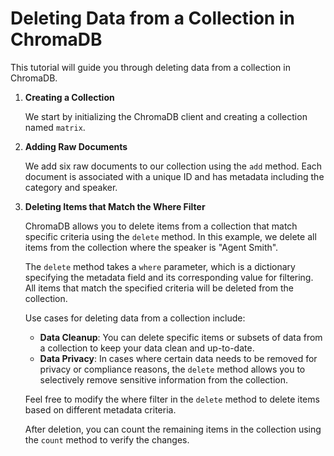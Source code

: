 # Deleting Data from a Collection in ChromaDB

This tutorial will guide you through deleting data from a collection in ChromaDB.

1. **Creating a Collection**

    We start by initializing the ChromaDB client and creating a collection named `matrix`.

2. **Adding Raw Documents**

    We add six raw documents to our collection using the `add` method. Each document is associated with a unique ID and has metadata including the category and speaker.

3. **Deleting Items that Match the Where Filter**

    ChromaDB allows you to delete items from a collection that match specific criteria using the `delete` method. In this example, we delete all items from the collection where the speaker is "Agent Smith".

    The `delete` method takes a `where` parameter, which is a dictionary specifying the metadata field and its corresponding value for filtering. All items that match the specified criteria will be deleted from the collection.

    Use cases for deleting data from a collection include:

    - **Data Cleanup**: You can delete specific items or subsets of data from a collection to keep your data clean and up-to-date.
    - **Data Privacy**: In cases where certain data needs to be removed for privacy or compliance reasons, the `delete` method allows you to selectively remove sensitive information from the collection.

    Feel free to modify the where filter in the `delete` method to delete items based on different metadata criteria.

    After deletion, you can count the remaining items in the collection using the `count` method to verify the changes.